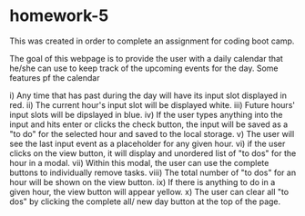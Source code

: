 # homework-5

This was created in order to complete an assignment for coding boot camp.

The goal of this webpage is to provide the user with a daily calendar that he/she can use to keep track of the upcoming events for the day.  Some features pf the calendar 

i) Any time that has past during the day will have its input slot displayed in red.
ii) The current hour's input slot will be displayed white.
iii) Future hours' input slots will be dipslayed in blue.
iv) If the user types anything into the input and hits enter or clicks the check button, the input will be saved as a "to do" for the selected hour and saved to the local storage.
v) The user will see the last input event as a placeholder for any given hour.
vi) if the user clicks on the view button, it will display and unordered list of "to dos" for the hour in a modal.
vii)  Within this modal, the user can use the complete buttons to individually remove tasks.
viii) The total number of "to dos" for an hour will be shown on the view button.
ix) If there is anything to do in a given hour, the view button will appear yellow.
x) The user can clear all "to dos" by clicking the complete all/ new day button at the top of the page.